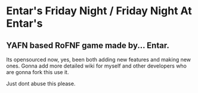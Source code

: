 # Entar's Friday Night / Friday Night At Entar's
## YAFN based RoFNF game made by... Entar.

Its opensourced now, yes, been both adding new features and making new ones.
Gonna add more detailed wiki for myself and other developers who are gonna fork this use it.

Just dont abuse this please.